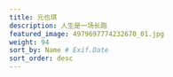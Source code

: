 ```yaml
---
title: 元也琪
description: 人生是一场长跑
featured_image: 4979697774232670_01.jpg
weight: 94
sort_by: Name # Exif.Date
sort_order: desc
---
```


